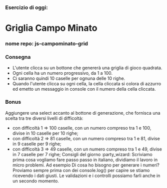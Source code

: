 ### Esercizio di oggi:

# Griglia Campo Minato

### nome repo: js-campominato-grid

### Consegna

- L'utente clicca su un bottone che genererà una griglia di gioco quadrata.
- Ogni cella ha un numero progressivo, da 1 a 100.
- Ci saranno quindi 10 caselle per ognuna delle 10 righe.
- Quando l'utente clicca su ogni cella, la cella cliccata si colora di azzurro ed emetto un messaggio in console con il numero della cella cliccata.

### Bonus

Aggiungere una select accanto al bottone di generazione, che fornisca una scelta tra tre diversi livelli di difficoltà:

- con difficoltà 1 => 100 caselle, con un numero compreso tra 1 e 100, divise in 10 caselle per 10 righe;
- con difficoltà 2 => 81 caselle, con un numero compreso tra 1 e 81, divise in 9 caselle per 9 righe;
- con difficoltà 3 => 49 caselle, con un numero compreso tra 1 e 49, divise in 7 caselle per 7 righe;
  Consigli del giorno :party_wizard:
  Scriviamo prima cosa vogliamo fare passo passo in italiano, dividiamo il lavoro in micro problemi.
  Ad esempio
  Di cosa ho bisogno per generare i numeri?
  Proviamo sempre prima con dei console.log() per capire se stiamo ricevendo i dati giusti.
  Le validazioni e i controlli possiamo farli anche in un secondo momento.

